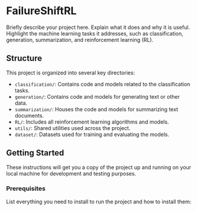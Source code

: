 # FailureShiftRL

Briefly describe your project here. Explain what it does and why it is useful. Highlight the machine learning tasks it addresses, such as classification, generation, summarization, and reinforcement learning (RL).

## Structure

This project is organized into several key directories:

- `classification/`: Contains code and models related to the classification tasks.
- `generation/`: Contains code and models for generating text or other data.
- `summarization/`: Houses the code and models for summarizing text documents.
- `RL/`: Includes all reinforcement learning algorithms and models.
- `utils/`: Shared utilities used across the project.
- `dataset/`: Datasets used for training and evaluating the models.

## Getting Started

These instructions will get you a copy of the project up and running on your local machine for development and testing purposes.

### Prerequisites

List everything you need to install to run the project and how to install them:
